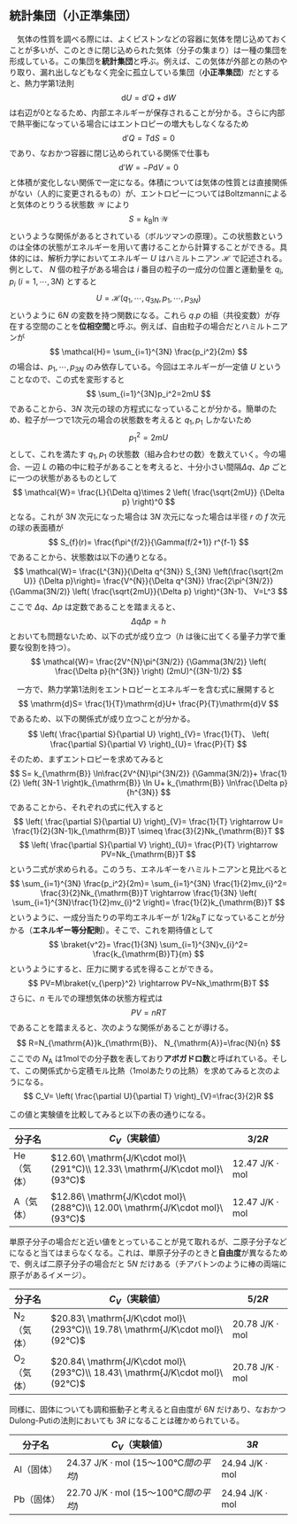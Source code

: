 
## 統計集団（小正準集団）

　気体の性質を調べる際には、よくピストンなどの容器に気体を閉じ込めておくことが多いが、このときに閉じ込められた気体（分子の集まり）は一種の集団を形成している。この集団を**統計集団**と呼ぶ。例えば、この気体が外部との熱のやり取り、漏れ出しなどもなく完全に孤立している集団（**小正準集団**）だとすると、熱力学第1法則
$$
    \mathrm{d}U=
    \mathrm{d}'Q+\mathrm{d}W
$$
は右辺が0となるため、内部エネルギーが保存されることが分かる。さらに内部で熱平衡になっている場合にはエントロピーの増大もしなくなるため
$$
    \mathrm{d}'Q=T\mathrm{d}S=0
$$
であり、なおかつ容器に閉じ込められている関係で仕事も
$$
    \mathrm{d}'W=-P\mathrm{d}V=0
$$
と体積が変化しない関係で一定になる。体積については気体の性質とは直接関係がない（人的に変更されるもの）が、エントロピーについてはBoltzmannによると気体のとりうる状態数 $\mathcal{W}$ により
$$
    S=k_{\mathrm{B}}\ln\mathcal{W}
$$
というような関係があるとされている（ボルツマンの原理）。この状態数というのは全体の状態がエネルギーを用いて書けることから計算することができる。具体的には、解析力学においてエネルギー $U$ はハミルトニアン $\mathcal{H}$ で記述される。例として、 $N$ 個の粒子がある場合は $i$ 番目の粒子の一成分の位置と運動量を $q_i,p_i\ (i=1,\cdots,3N)$ とすると
$$
    U=\mathcal{H}
    (q_1,\cdots,q_{3N},p_1,
    \cdots,p_{3N})
$$
というように $6N$ の変数を持つ関数になる。これら $q.p$ の組（共役変数）が存在する空間のことを**位相空間**と呼ぶ。例えば、自由粒子の場合だとハミルトニアンが
$$
    \mathcal{H}=
    \sum_{i=1}^{3N}
    \frac{p_i^2}{2m}
$$
の場合は、$p_1,\cdots,p_{3N}$ のみ依存している。今回はエネルギーが一定値 $U$ ということなので、この式を変形すると
$$
    \sum_{i=1}^{3N}p_i^2=2mU
$$
であることから、$3N$ 次元の球の方程式になっていることが分かる。簡単のため、粒子が一つで1次元の場合の状態数を考えると $q_1,p_1$ しかないため
$$
    p_1^2=2m U
$$
として、これを満たす $q_1,p_1$ の状態数（組み合わせの数）を数えていく。今の場合、一辺 $L$ の箱の中に粒子があることを考えると、十分小さい間隔$\Delta q、\Delta p$ ごとに一つの状態があるものとして
$$
    \mathcal{W}=
    \frac{L}{\Delta q}\times
    2
    \left(
        \frac{\sqrt{2mU}}
        {\Delta p}
    \right)^0
$$
となる。これが $3N$ 次元になった場合は
$3N$ 次元になった場合は半径 $r$ の $f$ 次元の球の表面積が
$$
    S_{f}(r)=
    \frac{f\pi^{f/2}}{\Gamma(f/2+1)}
    r^{f-1}
$$
であることから、状態数は以下の通りとなる。
$$
    \mathcal{W}=
    \frac{L^{3N}}{\Delta q^{3N}}
    S_{3N}
    \left(\frac{\sqrt{2m U}}
    {\Delta p}\right)=
    \frac{V^{N}}{\Delta q^{3N}}
    \frac{2\pi^{3N/2}}{\Gamma(3N/2)}
    \left(
        \frac{\sqrt{2mU}}{\Delta p}
    \right)^{3N-1}、
    V=L^3
$$
ここで $\Delta q、\Delta p$ は定数であることを踏まえると、
$$
    \Delta q\Delta p = h
$$ 
とおいても問題ないため、以下の式が成り立つ（$h$ は後に出てくる量子力学で重要な役割を持つ）。
$$
    \mathcal{W}=
    \frac{2V^{N}\pi^{3N/2}}
    {\Gamma(3N/2)}
    \left(
        \frac{\Delta p}{h^{3N}}
    \right)
    (2mU)^{(3N-1)/2}
$$

　一方で、熱力学第1法則をエントロピーとエネルギーを含む式に展開すると
$$
    \mathrm{d}S=
    \frac{1}{T}\mathrm{d}U+
    \frac{P}{T}\mathrm{d}V
$$
であるため、以下の関係式が成り立つことが分かる。
$$
    \left(
        \frac{\partial S}{\partial U}
    \right)_{V}=
    \frac{1}{T}、
    \left(
        \frac{\partial S}{\partial V}
    \right)_{U}=
    \frac{P}{T}
$$
そのため、まずエントロピーを求めてみると
$$
    S=
    k_{\mathrm{B}}
    \ln\frac{2V^{N}\pi^{3N/2}}
    {\Gamma(3N/2)}+
    \frac{1}{2}
    \left(
        3N-1
    \right)k_{\mathrm{B}}
    \ln U+
    k_{\mathrm{B}}
    \ln\frac{\Delta p}{h^{3N}}
$$
であることから、それぞれの式に代入すると
$$
    \left(
        \frac{\partial S}{\partial U}
    \right)_{V}=
    \frac{1}{T}
    \rightarrow
    U=
    \frac{1}{2}(3N-1)k_{\mathrm{B}}T
    \simeq
    \frac{3}{2}Nk_{\mathrm{B}}T
$$
$$
    \left(
        \frac{\partial S}{\partial V}
    \right)_{U}=
    \frac{P}{T}
    \rightarrow
    PV=Nk_{\mathrm{B}}T
$$
という二式が求められる。このうち、エネルギーをハミルトニアンと見比べると
$$
    \sum_{i=1}^{3N}
    \frac{p_i^2}{2m}=
    \sum_{i=1}^{3N}
    \frac{1}{2}mv_{i}^2=
    \frac{3}{2}Nk_{\mathrm{B}}T
    \rightarrow
    \frac{1}{3N}
    \left(
    \sum_{i=1}^{3N}\frac{1}{2}mv_{i}^2
    \right)=
    \frac{1}{2}k_{\mathrm{B}}T
$$
というように、一成分当たりの平均エネルギーが $1/2k_{\mathrm{B}}T$ になっていることが分かる（**エネルギー等分配則**）。そこで、これを期待値として
$$
    \braket{v^2}=
    \frac{1}{3N}
    \sum_{i=1}^{3N}v_{i}^2=
    \frac{k_{\mathrm{B}}T}{m}
$$
というようにすると、圧力に関する式を得ることができる。
$$
    PV=M\braket{v_{\perp}^2}
    \rightarrow
    PV=Nk_\mathrm{B}T
$$
さらに、$n$ モルでの理想気体の状態方程式は
$$
    PV=nRT
$$
であることを踏まえると、次のような関係があることが導ける。
$$
    R=N_{\mathrm{A}}k_{\mathrm{B}}、
    N_{\mathrm{A}}=\frac{N}{n}
$$
ここでの $N_{\mathrm{A}}$ は1molでの分子数を表しており**アボガドロ数**と呼ばれている。そして、この関係式から定積モル比熱（1molあたりの比熱）を求めてみると次のようになる。
$$
    C_V=
    \left(
    \frac{\partial U}{\partial T}
    \right)_{V}=\frac{3}{2}R
$$

この値と実験値を比較してみると以下の表の通りになる。

|分子名|$C_V$（実験値）|$3/2R$|
|-|-|-|
|He（気体）|$12.60\ \mathrm{J/K\cdot mol}\ (291℃)\\ 12.33\ \mathrm{J/K\cdot mol}\ (93℃)$|$12.47\ \mathrm{J/K\cdot mol}$|
|A（気体）|$12.86\ \mathrm{J/K\cdot mol}\ (288℃)\\ 12.00\ \mathrm{J/K\cdot mol}\ (93℃)$|$12.47\ \mathrm{J/K\cdot mol}$|

単原子分子の場合だと近い値をとっていることが見て取れるが、二原子分子などになると当てはまらなくなる。これは、単原子分子のときと**自由度**が異なるためで、例えば二原子分子の場合だと $5N$ だけある（チアバトンのように棒の両端に原子があるイメージ）。 


|分子名|$C_V$（実験値）|$5/2R$|
|-|-|-|
|N$_2$（気体）|$20.83\ \mathrm{J/K\cdot mol}\ (293℃)\\ 19.78\ \mathrm{J/K\cdot mol}\ (92℃)$|$20.78\ \mathrm{J/K\cdot mol}$|$12.47\ \mathrm{J/K\cdot mol}$|
|O$_2$（気体）|$20.84\ \mathrm{J/K\cdot mol}\ (293℃)\\ 18.43\ \mathrm{J/K\cdot mol}\ (92℃)$|$20.78\ \mathrm{J/K\cdot mol}$|$12.47\ \mathrm{J/K\cdot mol}$|

同様に、固体についても調和振動子と考えると自由度が $6N$ だけあり、なおかつDulong-Putiの法則においても $3R$ になることは確かめられている。

|分子名|$C_V$（実験値）|$3R$|
|-|-|-|
|Al（固体）|$24.37\ \mathrm{J/K\cdot mol}\ (15～100℃間の平均)$|$24.94\ \mathrm{J/K\cdot mol}$|
|Pb（固体）|$22.70\ \mathrm{J/K\cdot mol}\ (15～100℃間の平均)$|$24.94\ \mathrm{J/K\cdot mol}$|



